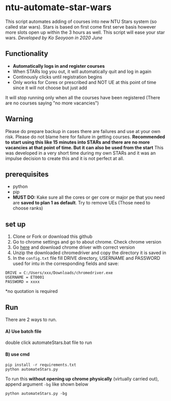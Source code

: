 # ntu-automate-star-wars
This script automates adding of courses into new NTU Stars system (so called star wars). Stars is based on first come first serve basis however more slots open up within the 3 hours as well. This script will ease your star wars. 
*Developed by Ko Seoyoon in 2020 June*

## Functionality
* **Automatically logs in and register courses**
* When STARs log you out, it will automatically quit and log in again 
* Continously clicks until registration begins
* Only works for Cores or prescribed and NOT UE at this point of time since it will not choose but just add

It will stop running only when all the courses have been registered (There are no courses saying "no more vacancies")

## Warning
Please do prepare backup in cases there are failures and use at your own risk. Please do not blame here for failure in getting courses. **Recommended to start using this like 15 minutes into STARs and there are no more vacancies at that point of time. But it can also be used from the start** This was developed in a very short time during my own STARs and it was an impulse decision to create this and it is not perfect at all.

## prerequisites
* python
* pip
* **MUST DO:** Kake sure all the cores or ger core or major pe that you need are **saved to plan 1 as default**. Try to remove UEs (Those need to choose ranks) 

## set up
1. Clone or Fork or download this github
2. Go to chrome settings and go to about chrome. Check chrome version
3. Go [here](https://chromedriver.chromium.org/downloads) and download chrome driver with correct version
4. Unzip the downloaded chromedriver and copy the directory it is saved in
5. In the `config.txt` file fill DRIVE directory, USERNAME and PASSWORD used for intu in the corresponding fields and save:
```
DRIVE = C:/Users/xxx/Downloads/chromedriver.exe
USERNAME = ET0001
PASSWORD = xxxx
```
*no quotation is required

## Run 
There are 2 ways to run. 
#### A) Use batch file
double click automateStars.bat file to run

#### B) use cmd
```
pip install -r requirements.txt
python automateStars.py
```
To run this **without opening up chrome physically** (virtually carried out), append argument `-bg` like shown below
```
python automateStars.py -bg
```
